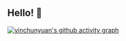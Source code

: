 ## Hello! 👋 
[![yinchunyuan's github activity graph](https://github-readme-activity-graph.vercel.app/graph?username=yinchunyuan&theme=tokyo-night&title=yinchunyuan%27s%20Contribution%20Graph&width=800&height=300)](https://github.com/ashutosh00710/github-readme-activity-graph)
<!--
**yinchunyuan/yinchunyuan** is a ✨ _special_ ✨ repository because its `README.md` (this file) appears on your GitHub profile.

Here are some ideas to get you started:

- 🔭 I’m currently working on ...
- 🌱 I’m currently learning ...
- 👯 I’m looking to collaborate on ...
- 🤔 I’m looking for help with ...
- 💬 Ask me about ...
- 📫 How to reach me: ...
- 😄 Pronouns: ...
- ⚡ Fun fact: ...
-->
